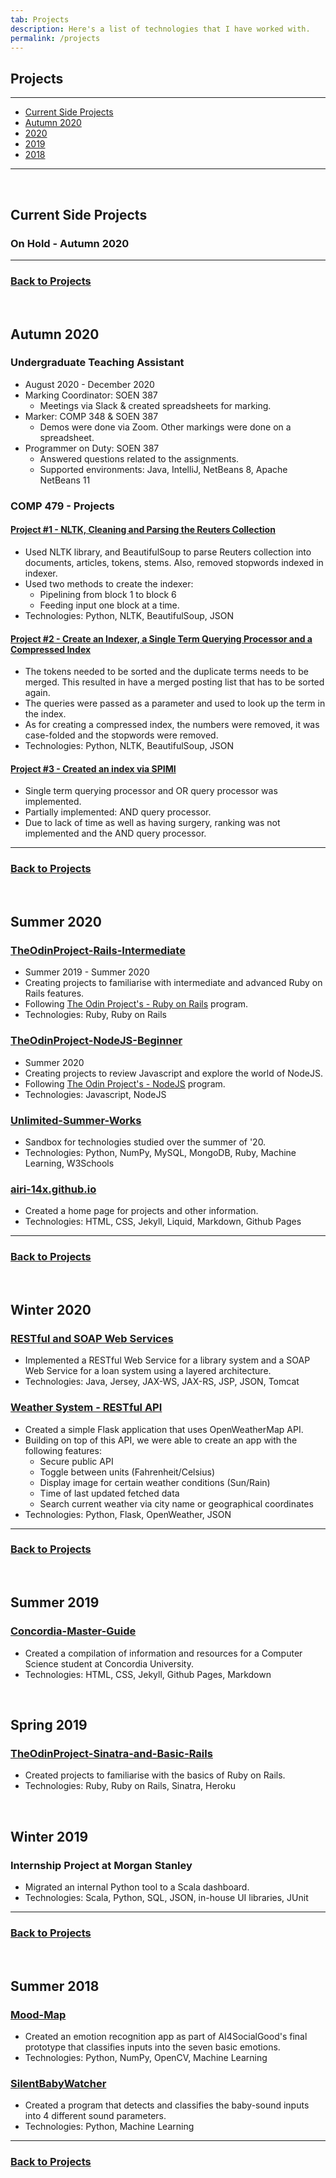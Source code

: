 ```yaml
---
tab: Projects
description: Here's a list of technologies that I have worked with.
permalink: /projects
---
```


## Projects

---

- [Current Side Projects](#current-side-projects)
- [Autumn 2020](#autumn-2020)
- [2020](#summer-2020)
- [2019](#summer-2019)
- [2018](#summer-2018)

---
 
## Current Side Projects
### On Hold - Autumn 2020

---
### [Back to Projects](#projects)

 
## Autumn 2020
### Undergraduate Teaching Assistant
- August 2020 - December 2020
- Marking Coordinator: SOEN 387
	- Meetings via Slack & created spreadsheets for marking.
- Marker: COMP 348 & SOEN 387
	- Demos were done via Zoom. Other markings were done on a spreadsheet.
- Programmer on Duty: SOEN 387
	- Answered questions related to the assignments.
	- Supported environments: Java, IntelliJ, NetBeans 8, Apache NetBeans 11


### COMP 479 - Projects
#### [Project #1 - NLTK, Cleaning and Parsing the Reuters Collection]()
- Used NLTK library, and BeautifulSoup to parse Reuters collection into documents, articles, tokens, stems. Also, removed stopwords indexed in indexer.
- Used two methods to create the indexer:
	- Pipelining from block 1 to block 6
	- Feeding input one block at a time.
- Technologies: Python, NLTK, BeautifulSoup, JSON

#### [Project #2 - Create an Indexer, a Single Term Querying Processor and a Compressed Index]()
- The tokens needed to be sorted and the duplicate terms needs to be merged. This resulted in have a merged posting list that has to be sorted again.
- The queries were passed as a parameter and used to look up the term in the index.
- As for creating a compressed index, the numbers were removed, it was case-folded and the stopwords were removed.
- Technologies: Python, NLTK, BeautifulSoup, JSON

#### [Project #3 - Created an index via SPIMI]()
- Single term querying processor and OR query processor was implemented. 
- Partially implemented: AND query processor.
- Due to lack of time as well as having surgery, ranking was not implemented and the AND query processor.

---
### [Back to Projects](#projects) 

 
## Summer 2020

### [TheOdinProject-Rails-Intermediate](https://github.com/airi-14x/TheOdinProject-Rails-Intermediate)
- Summer 2019 - Summer 2020
- Creating projects to familiarise with intermediate and advanced Ruby on Rails features.
- Following [The Odin Project's - Ruby on Rails](https://www.theodinproject.com/courses/ruby-on-rails) program. 
- Technologies: Ruby, Ruby on Rails

### [TheOdinProject-NodeJS-Beginner](https://github.com/airi-14x/TheOdinProject-NodeJS-Beginner)
- Summer 2020
- Creating projects to review Javascript and explore the world of NodeJS.
- Following [The Odin Project's - NodeJS](https://www.theodinproject.com/courses/nodejs) program.
- Technologies: Javascript, NodeJS

### [Unlimited-Summer-Works](https://github.com/airi-14x/Unlimited-Summer-Works)
- Sandbox for technologies studied over the summer of '20.
- Technologies: Python, NumPy, MySQL, MongoDB, Ruby, Machine Learning, W3Schools

### [airi-14x.github.io](https://github.com/airi-14x/airi-14x.github.io)
- Created a home page for projects and other information.
- Technologies: HTML, CSS, Jekyll, Liquid, Markdown, Github Pages

---
### [Back to Projects](#projects)

 
## Winter 2020 
### [RESTful and SOAP Web Services](https://github.com/airi-14x/SOEN487-Projects/tree/master/Assignment2)
- Implemented a RESTful Web Service for a library system and a SOAP Web Service
for a loan system using a layered architecture.
- Technologies: Java, Jersey, JAX-WS, JAX-RS, JSP, JSON, Tomcat

### [Weather System - RESTful API](https://github.com/airi-14x/SOEN487-Projects/tree/master/Assignment3)
- Created a simple Flask application that uses OpenWeatherMap API.
- Building on top of this API, we were able to create an app with the following features:
    - Secure public API
    - Toggle between units (Fahrenheit/Celsius)
    - Display image for certain weather conditions (Sun/Rain)
    - Time of last updated fetched data
    - Search current weather via city name or geographical coordinates    
- Technologies: Python, Flask, OpenWeather, JSON

---
### [Back to Projects](#projects)
 
## Summer 2019
### [Concordia-Master-Guide](https://github.com/airi-14x/Concordia-Master-Guide)
- Created a compilation of information and resources for a Computer Science student at Concordia University.
- Technologies: HTML, CSS, Jekyll, Github Pages, Markdown

 
## Spring 2019
### [TheOdinProject-Sinatra-and-Basic-Rails](https://github.com/airi-14x/TheOdinProject-Sinatra-and-Basic-Rails)
- Created projects to familiarise with the basics of Ruby on Rails.
- Technologies: Ruby, Ruby on Rails, Sinatra, Heroku

 
## Winter 2019
### Internship Project at Morgan Stanley
- Migrated an internal Python tool to a Scala dashboard.
- Technologies: Scala, Python, SQL, JSON, in-house UI libraries, JUnit

---
### [Back to Projects](#projects)
 
## Summer 2018
### [Mood-Map](https://github.com/airi-14x/mood-map)
- Created an emotion recognition app as part of AI4SocialGood's final prototype that classifies inputs into the seven basic emotions.
- Technologies: Python, NumPy, OpenCV, Machine Learning

### [SilentBabyWatcher](https://github.com/airi-14x/SilentBabyWatcher)
- Created a program that detects and classifies the baby-sound inputs into 4 different sound parameters.
- Technologies: Python, Machine Learning

---
### [Back to Projects](#projects)
